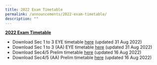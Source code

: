 ```yaml
---
title: 2022 Exam Timetable
permalink: /announcements/2022-exam-timetable/
description: ""
---
```

[**2022 Exam Timetable**](https://dunmansec.moe.edu.sg)

*   Download Sec 1 to 3 EYE timetable [here](/files/Announcements/2022%20EYE%20Schedule.pdf) (updated 31 Aug 2022)
*   Download Sec 1 to 3 (AA) EYE timetable [here](/files/Announcements/2022%20EYE%20Schedule%20FOR%20AA.pdf) (updated 31 Aug 2022)
*   Download Sec4/5 Prelim timetable [here](/files/Announcements/2022%20PRELIM%20Exam%20Schedule%20%2016th%20Aug.pdf) (updated 16 Aug 2022)
*   Download Sec4/5 (AA) Prelim timetable [here](http://dunmansec-moe-edu-sg-admin.cwp.sg/qql/slot/u194/pdf/2022%20PRELIM%20Exam%20Schedule%20FOR%20AA%20%2016th%20Aug.pdf) (updated 16 Aug 2022)